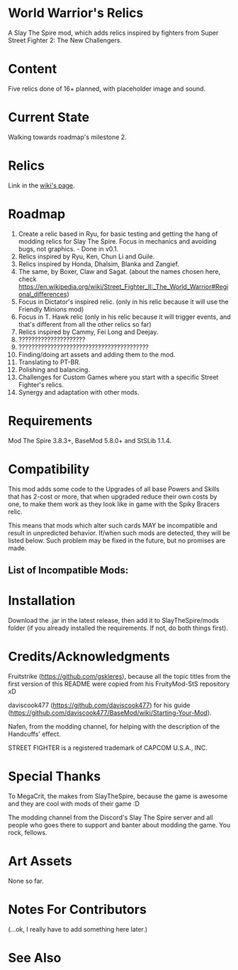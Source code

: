 # World Warrior's Relics
A Slay The Spire mod, which adds relics inspired by fighters from Super Street Fighter 2: The New Challengers.

# Content

Five relics done of 16+ planned, with placeholder image and sound.

# Current State

Walking towards roadmap's milestone 2.

# Relics

Link in the [wiki's page](https://github.com/Clauvin/World_Warriors_Relics/wiki/Relics).

# Roadmap

1. Create a relic based in Ryu, for basic testing and getting the hang of modding relics for Slay The Spire. Focus in mechanics and avoiding bugs, not graphics. - Done in v0.1.
2. Relics inspired by Ryu, Ken, Chun Li and Guile.
3. Relics inspired by Honda, Dhalsim, Blanka and Zangief.
4. The same, by Boxer, Claw and Sagat. (about the names chosen here, check https://en.wikipedia.org/wiki/Street_Fighter_II:_The_World_Warrior#Regional_differences)
5. Focus in Dictator's inspired relic. (only in his relic because it will use the Friendly Minions mod)
6. Focus in T. Hawk relic (only in his relic because it will trigger events, and that's different from all the other relics so far)
7. Relics inspired by Cammy, Fei Long and Deejay.
8. ?????????????????????
9. ?????????????????????????????????????????
10. Finding/doing art assets and adding them to the mod.
11. Translating to PT-BR.
12. Polishing and balancing.
13. Challenges for Custom Games where you start with a specific Street Fighter's relics.
14. Synergy and adaptation with other mods.

# Requirements

Mod The Spire 3.8.3+, BaseMod 5.8.0+ and StSLib 1.1.4.

# Compatibility

This mod adds some code to the Upgrades of all base Powers and Skills that has 2-cost or more, that when upgraded reduce their own costs by one, to make them work as they look like in game with the Spiky Bracers relic.

This means that mods which alter such cards MAY be incompatible and result in unpredicted behavior. If/when such mods are detected, they will be listed below. Such problem may be fixed in the future, but no promises are made.

## List of Incompatible Mods:



# Installation

Download the .jar in the latest release, then add it to SlayTheSpire/mods folder (if you already installed the requirements. If not, do both things first).

# Credits/Acknowledgments

Fruitstrike (https://github.com/gskleres), because all the topic titles from the first version of this README were copied from his FruityMod-StS repository xD

daviscook477 (https://github.com/daviscook477) for his guide (https://github.com/daviscook477/BaseMod/wiki/Starting-Your-Mod).

Nafen, from the modding channel, for helping with the description of the Handcuffs' effect.

STREET FIGHTER is a registered trademark of CAPCOM U.S.A., INC.

# Special Thanks

To MegaCrit, the makes from SlayTheSpire, because the game is awesome and they are cool with mods of their game :D

The modding channel from the Discord's Slay The Spire server and all people who goes there to support and banter about modding the game. You rock, fellows.

# Art Assets

None so far.

# Notes For Contributors

(...ok, I really have to add something here later.)

# See Also
